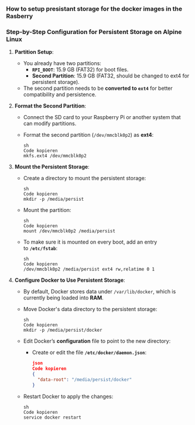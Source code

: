 ### How to setup presistant storage for the docker images in the Rasberry


### Step-by-Step Configuration for Persistent Storage on Alpine Linux

1. **Partition Setup**:
    - You already have two partitions:
        - **`RPI_BOOT`**: 15.9 GB (FAT32) for boot files.
        - **Second Partition**: 15.9 GB (FAT32, should be changed to ext4 for persistent storage).
    - The second partition needs to be **converted to `ext4`** for better compatibility and persistence.
2. **Format the Second Partition**:
    - Connect the SD card to your Raspberry Pi or another system that can modify partitions.
    - Format the second partition (`/dev/mmcblk0p2`) as **ext4**:
        
        ```
        sh
        Code kopieren
        mkfs.ext4 /dev/mmcblk0p2
        
        ```
        
3. **Mount the Persistent Storage**:
    - Create a directory to mount the persistent storage:
        
        ```
        sh
        Code kopieren
        mkdir -p /media/persist
        
        ```
        
    - Mount the partition:
        
        ```
        sh
        Code kopieren
        mount /dev/mmcblk0p2 /media/persist
        
        ```
        
    - To make sure it is mounted on every boot, add an entry to **`/etc/fstab`**:
        
        ```
        sh
        Code kopieren
        /dev/mmcblk0p2 /media/persist ext4 rw,relatime 0 1
        
        ```
        
4. **Configure Docker to Use Persistent Storage**:
    - By default, Docker stores data under `/var/lib/docker`, which is currently being loaded into **RAM**.
    - Move Docker's data directory to the persistent storage:
        
        ```
        sh
        Code kopieren
        mkdir -p /media/persist/docker
        
        ```
        
    - Edit Docker’s **configuration** file to point to the new directory:
        - Create or edit the file **`/etc/docker/daemon.json`**:
            
            ```json
            json
            Code kopieren
            {
              "data-root": "/media/persist/docker"
            }
            
            ```
            
    - Restart Docker to apply the changes:
        
        ```
        sh
        Code kopieren
        service docker restart
        
        ```
        